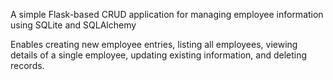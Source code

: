 A simple Flask-based CRUD application for managing employee information using SQLite and SQLAlchemy

Enables creating new employee entries, listing all employees, viewing details of a single employee, updating existing information, and deleting records.
